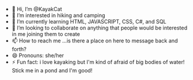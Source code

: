 - 👋 Hi, I’m @KayakCat
- 👀 I’m interested in hiking and camping
- 🌱 I’m currently learning HTML, JAVASCRIPT, CSS, C#, and SQL
- 💞️ I’m looking to collaborate on anything that people would be interested in me joining them to create
- 📫 How to reach me ...is there a place on here to message back and forth?
- 😄 Pronouns: she/her
- ⚡ Fun fact: i love kayaking but I'm kind of afraid of big bodies of water! Stick me in a pond and I'm good!

<!---
KayakCat/KayakCat is a ✨ special ✨ repository because its `README.md` (this file) appears on your GitHub profile.
You can click the Preview link to take a look at your changes.
--->

